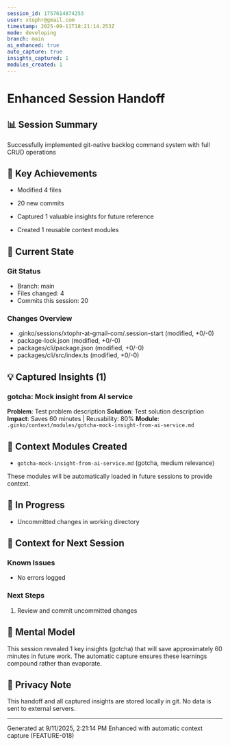 ```yaml
---
session_id: 1757614874253
user: xtophr@gmail.com
timestamp: 2025-09-11T18:21:14.253Z
mode: developing
branch: main
ai_enhanced: true
auto_capture: true
insights_captured: 1
modules_created: 1
---
```


# Enhanced Session Handoff

## 📊 Session Summary
Successfully implemented git-native backlog command system with full CRUD operations

## 🎯 Key Achievements
- Modified 4 files
- 20 new commits

- Captured 1 valuable insights for future reference
- Created 1 reusable context modules

## 🔄 Current State

### Git Status
- Branch: main
- Files changed: 4
- Commits this session: 20

### Changes Overview
- .ginko/sessions/xtophr-at-gmail-com/.session-start (modified, +0/-0)
- package-lock.json (modified, +0/-0)
- packages/cli/package.json (modified, +0/-0)
- packages/cli/src/index.ts (modified, +0/-0)


## 💡 Captured Insights (1)

### gotcha: Mock insight from AI service
**Problem**: Test problem description
**Solution**: Test solution description
**Impact**: Saves 60 minutes | Reusability: 80%
**Module**: `.ginko/context/modules/gotcha-mock-insight-from-ai-service.md`


## 📁 Context Modules Created

- `gotcha-mock-insight-from-ai-service.md` (gotcha, medium relevance)

These modules will be automatically loaded in future sessions to provide context.

## 🚧 In Progress
- Uncommitted changes in working directory

## 📝 Context for Next Session

### Known Issues
- No errors logged

### Next Steps
1. Review and commit uncommitted changes

## 🧠 Mental Model
This session revealed 1 key insights (gotcha) that will save approximately 60 minutes in future work. The automatic capture ensures these learnings compound rather than evaporate.

## 🔐 Privacy Note
This handoff and all captured insights are stored locally in git. No data is sent to external servers.

---
Generated at 9/11/2025, 2:21:14 PM
Enhanced with automatic context capture (FEATURE-018)